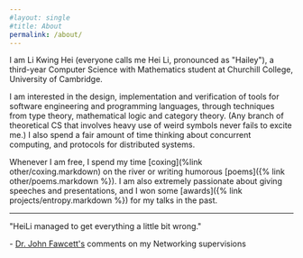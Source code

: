 ```yaml
---
#layout: single
#title: About
permalink: /about/
---
```

I am Li Kwing Hei (everyone calls me Hei Li, pronounced as "Hailey"), a third-year Computer Science with Mathematics student at Churchill College, University of Cambridge.  

I am interested in the design, implementation and verification of tools for software engineering and programming languages, through techniques from type theory, mathematical logic and category theory. (Any branch of theoretical CS that involves heavy use of weird symbols  never fails to excite me.) I also spend a fair amount of time thinking about concurrent computing, and protocols for distributed systems.

Whenever I am free, I spend my  time [coxing](%link other/coxing.markdown) on the river or writing humorous [poems]({% link  other/poems.markdown %}). I am also extremely passionate about giving speeches and presentations, and I won some [awards]({% link  projects/entropy.markdown %}) for my talks in the past.

--------------

"HeiLi managed to get everything a little bit wrong."

  \- [Dr. John Fawcett's](https://www.chu.cam.ac.uk/people/view/john-fawcett/) comments on my Networking supervisions 

<!--- 
This is the base Jekyll theme. You can find out more info about customizing your Jekyll theme, as well as basic Jekyll usage documentation at [jekyllrb.com](https://jekyllrb.com/)

You can find the source code for Minima at GitHub:
[jekyll][jekyll-organization] /
[minima](https://github.com/jekyll/minima)

You can find the source code for Jekyll at GitHub:
[jekyll][jekyll-organization] /
[jekyll](https://github.com/jekyll/jekyll)


[jekyll-organization]: https://github.com/jekyll
-->